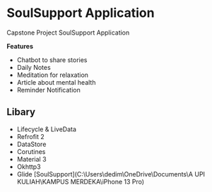 # SoulSupport Application
Capstone Project SoulSupport Application

**Features**
- Chatbot to share stories
- Daily Notes
- Meditation for relaxation
- Article about mental health
- Reminder Notification

## Libary
- Lifecycle & LiveData
- Refrofit 2
- DataStore
- Corutines
- Material 3
- Okhttp3
- Glide
  [SoulSupport](C:\Users\dedim\OneDrive\Documents\A UPI KULIAH\KAMPUS MERDEKA\iPhone 13 Pro)
